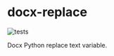 # docx-replace 

![tests](https://github.com/alexgarden92160/docx-replace/actions/workflows/tests.yml/badge.svg?event=push)

Docx Python replace text variable.
